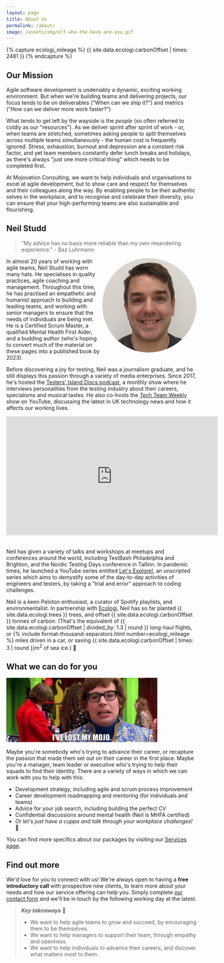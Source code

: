 ```yaml
---
layout: page
title: About Us
permalink: /about/
image: /assets/img/elf-who-the-heck-are-you.gif
---
```


{% capture ecologi_mileage %}
{{ site.data.ecologi.carbonOffset | times: 2481 }}
{% endcapture %}

## Our Mission

Agile software development is undeniably a dynamic, exciting working environment. But when we're building teams and delivering projects, our focus tends to be on deliverables ("When can we ship it?") and metrics ("How can we deliver more work faster?")

What tends to get left by the wayside is the _people_ (so often referred to coldly as our "resources"). As we deliver sprint after sprint of work - or, when teams are stretched, sometimes asking people to split themselves across multiple teams simultaneously - the human cost is frequently ignored. Stress, exhaustion, burnout and depression are a constant risk factor, and yet team members constantly defer lunch breaks and holidays, as there's always "just one more critical thing" which needs to be completed first.

At Mojovation Consulting, we want to help individuals and organisations to excel at agile development, but to show care and respect for themselves and their colleagues along the way. By enabling people to be their authentic selves in the workplace, and to recognise and celebrate their diversity, you can ensure that your high-performing teams are also sustainable and flourishing.

## Neil Studd

> "My advice has no basis more reliable than my own meandering experience." - Baz Luhrmann

<img src="/assets/img/avatar.jpg"  style="float: right; border-radius: 50%; padding-left: 4pt;"/>In almost 20 years of working with agile teams, Neil Studd has worn many hats. He specialises in quality practices, agile coaching and management. Throughout this time, he has practised an empathetic and humanist approach to building and leading teams, and working with senior managers to ensure that the needs of individuals are being met. He is a Certified Scrum Master, a qualified Mental Health First Aider, and a budding author (who's hoping to convert much of the material on these pages into a published book by 2023).

Before discovering a joy for testing, Neil was a journalism graduate, and he still displays this passion through a variety of media enterprises. Since 2017, he's hosted the [Testers' Island Discs podcast](http://www.testersislanddiscs.com), a monthly show where he interviews personalities from the testing industry about their careers, specialisms and musical tastes. He also co-hosts the [Tech Team Weekly](https://www.techteamweekly.com) show on YouTube, discussing the latest in UK technology news and how it affects our working lives.

<iframe width="560" height="315" src="https://www.youtube.com/embed/wsIdAES71j0" title="YouTube video player" frameborder="0" allow="accelerometer; autoplay; clipboard-write; encrypted-media; gyroscope; picture-in-picture" allowfullscreen></iframe>

<br/>Neil has given a variety of talks and workshops at meetups and conferences around the world, including TestBash Philadelphia and Brighton, and the Nordic Testing Days conference in Tallinn. In pandemic times, he launched a YouTube series entitled [Let's Explore!](https://www.youtube.com/playlist?list=PLXltAXX6_L-UMiSlLIilXa8fXiRiRz3dE), an unscripted series which aims to demystify some of the day-to-day activities of engineers and testers, by taking a "trial and error" approach to coding challenges.

Neil is a keen Peloton enthusiast, a curator of Spotify playlists, and environmentalist. In partnership with [Ecologi](https://ecologi.com/neilstudd), Neil has so far planted {{ site.data.ecologi.trees }} trees, and offset {{ site.data.ecologi.carbonOffset }} tonnes of carbon. (That's the equivalent of {{ site.data.ecologi.carbonOffset | divided_by: 1.3 | round }} long-haul flights, or {% include format-thousand-separators.html number=ecologi_mileage %} miles driven in a car, or saving {{ site.data.ecologi.carbonOffset | times: 3 | round }}m<sup>2</sup> of sea ice.) 🌳

## What we can do for you

![Austin Powers has lost his mojo.](/assets/img/austin-mojo.gif)

Maybe you're somebody who's trying to advance their career, or recapture the passion that made them set out on their career in the first place. Maybe you're a manager, team leader or executive who's trying to help their squads to find their identity. There are a variety of ways in which we can work with you to help with this: 

* Development strategy, including agile and scrum process improvement 
* Career development roadmapping and mentoring (for individuals and teams)
* Advice for your job search, including building the perfect CV 
* Confidential discussions around mental health (Neil is MHFA certified)
* _Or let's just have a cuppa and talk through your workplace challenges!_ 🍵

You can find more specifics about our packages by visiting our [Services page](/services).

## Find out more

We'd love for you to connect with us! We're always open to having a **free introductory call** with prospective new clients, to learn more about your needs and how our service offering can help you. Simply complete [our contact form](/contact) and we'll be in touch by the following working day at the latest.

> **_Key takeaways_** 📝  
> * We want to help agile teams to grow and succeed, by encouraging them to be themselves.
> * We want to help managers to support their team, through empathy and openness.
> * We want to help individuals to advance their careers, and discover what matters most to them.
